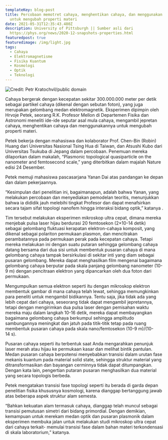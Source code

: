 ```yaml
---
templateKey: blog-post
title: Percobaan memotret cahaya, menghentikan cahaya, dan menggunakan cahaya
  untuk mengubah properti materi
date: 2021-05-31T12:35:43.480Z
description: University of Pittsburgh || Sumber asli dari
  https://phys.org/news/2020-12-snapshots-properties.html
featuredpost: true
featuredimage: /img/light.jpg
tags:
  - Cahaya
  - Elektromagnetisme
  - Fisika Kuantum
  - Kosmologi
  - Optik
  - Teknologi
---
```

![](/img/light.jpg "Credit: Petr Kratochvil/public domain")

Cahaya bergerak dengan kecepatan sekitar 300.000.000 meter per detik sebagai partikel cahaya (dikenal dengan sebutan foton), yang juga merupakan gelombang medan elektromagnetik. Eksperimen dipimpin oleh Hrvoje Petek, seorang R.K. Profesor Mellon di Departemen Fisika dan Astronomi meneliti ide-ide seputar asal mula cahaya, mengambil jepretan cahaya, menghentikan cahaya dan menggunakannya untuk mengubah properti materi.

Petek bekerja dengan mahasiswa dan kolaborator Prof. Chen-Bin (Robin) Huang dari Universitas Nasional Tsing Hua di Taiwan, dan Atsushi Kubo dari Universitas Tsukuba di Jepang dalam percobaan. Penemuan mereka dilaporkan dalam makalah, “Plasmonic topological quasiparticle on the nanometer and femtosecond scale,” yang diterbitkan dalam majalah Nature edisi 24 Desember.

Petek memuji mahasiswa pascasarjana Yanan Dai atas pandangan ke depan dan dalam pekerjaannya.

“Kesimpulan dari penelitian ini, bagaimanapun, adalah bahwa Yanan, yang melakukan percobaan dan menyediakan pemodelan teoritis, menunjukkan bahwa ia dididik jauh melebihi tingkat Profesor dan dapat menafsirkan secara tajam sifat topologi nanofem hingga interaksi bidang optik,” katanya .

Tim tersebut melakukan eksperimen mikroskop ultra cepat, dimana mereka menjebak pulsa laser hijau berdurasi 20 femtosekon (2×10-14 detik) sebagai gelombang fluktuasi kerapatan elektron-cahaya komposit, yang dikenal sebagai polariton permukaan plasmon, dan mencitrakan perambatannya pada permukaan perak pada kecepatan cahaya. Tetapi mereka melakukan ini dengan suatu putaran sehingga gelombang cahaya datang bersama dari dua sisi untuk membentuk pusaran cahaya di mana gelombang cahaya tampak bersirkulasi di sekitar inti yang diam sebagai pusaran gelombang. Mereka dapat menghasilkan film mengenai bagaimana gelombang cahaya berputar pada skala panjang gelombang nanometer (10-9 m) dengan pencitraan elektron yang dipancarkan oleh dua foton dari permukaan.

Mengumpulkan semua elektron seperti itu dengan mikroskop elektron membentuk gambar di mana cahaya telah lewat, sehingga memungkinkan para peneliti untuk mengambil bidikannya. Tentu saja, jika tidak ada yang lebih cepat dari cahaya, seseorang tidak dapat mengambil jepretannya, tetapi dengan mengirimkan dua pulsa laser dengan pemisahan waktu mereka maju dalam langkah 10-16 detik, mereka dapat membayangkan bagaimana gelombang cahaya berkumpul sehingga amplitudo sambungannya meningkat dan jatuh pada titik-titik tetap pada ruang membentuk pusaran cahaya pada skala nano/femtosekon (10-9 m)/(10-14 s).

Pusaran cahaya seperti itu terbentuk saat Anda mengarahkan penunjuk laser merah atau hijau ke permukaan kasar dan melihat bintik pantulan. Medan pusaran cahaya berpotensi menyebabkan transisi dalam urutan fase mekanis kuantum pada material solid state, sehingga struktur material yang ditransformasikan dan bayangan cerminnya tidak dapat ditumpangkan. Dengan kata lain, pengertian putaran pusaran menghasilkan dua material yang secara topologis berbeda.

Petek mengatakan transisi fase topologi seperti itu berada di garda depan penelitian fisika khususnya kosmologi, karena dianggap bertanggung jawab atas beberapa aspek struktur alam semesta.

“Bahkan kekuatan alam termasuk cahaya, dianggap telah muncul sebagai transisi pemutusan simetri dari bidang primordial. Dengan demikian, kemampuan untuk merekam medan optik dan pusaran plasmonik dalam eksperimen membuka jalan untuk melakukan studi mikroskop ultra cepat dari cahaya terkait- memulai transisi fase dalam bahan materi terkondensasi di skala laboratorium,” katanya.